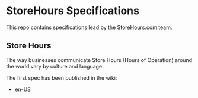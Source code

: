 # StoreHours Specifications
This repo contains specifications lead by the [StoreHours.com](http://StoreHours.com) team.

## Store Hours
The way businesses communicate Store Hours (Hours of Operation) around the world vary by culture and language.

The first spec has been published in the wiki:
* [en-US](https://github.com/storehours/spec/wiki/Store-Hours-en-US)


